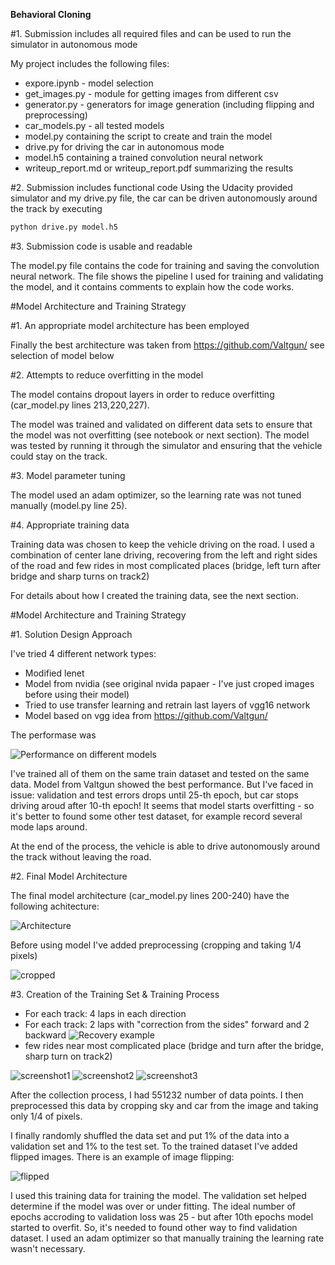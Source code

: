 **Behavioral Cloning** 

[//]: # (Image References)

[image1]: ./images/fitting.png "Visualization"
[image2]: ./images/model.png "Visualization"
[recovery]: ./images/recovery.png "Recovery"

[scr1]: ./images/scr1.png "Bridge"
[scr2]: ./images/scr2.png "Turn after bridge"
[scr3]: ./images/scr3.png "Sharp turn track2"

[cropped]: ./images/cropped.png "Cropping"
[flipped]: ./images/flipped.png "Flipped"




#1. Submission includes all required files and can be used to run the simulator in autonomous mode

My project includes the following files:

* expore.ipynb - model selection
* get_images.py - module for getting images from different csv
* generator.py - generators for image generation (including flipping and preprocessing)
* car_models.py - all  tested models
* model.py containing the script to create and train the model
* drive.py for driving the car in autonomous mode
* model.h5 containing a trained convolution neural network 
* writeup_report.md or writeup_report.pdf summarizing the results

#2. Submission includes functional code
Using the Udacity provided simulator and my drive.py file, the car can be driven autonomously around the track by executing 
```sh
python drive.py model.h5
```

#3. Submission code is usable and readable

The model.py file contains the code for training and saving the convolution neural network. The file shows the pipeline I used for training and validating the model, and it contains comments to explain how the code works.

#Model Architecture and Training Strategy

#1. An appropriate model architecture has been employed

Finally the best architecture was taken from https://github.com/Valtgun/  see selection of model below


#2. Attempts to reduce overfitting in the model

The model contains dropout layers in order to reduce overfitting (car_model.py lines 213,220,227). 

The model was trained and validated on different data sets to ensure that the model was not overfitting (see notebook or next section). The model was tested by running it through the simulator and ensuring that the vehicle could stay on the track.

#3. Model parameter tuning

The model used an adam optimizer, so the learning rate was not tuned manually (model.py line 25).

#4. Appropriate training data

Training data was chosen to keep the vehicle driving on the road. I used a combination of center lane driving, recovering from the left and right sides of the road and few rides in most complicated places (bridge, left turn after bridge and sharp turns on track2)

For details about how I created the training data, see the next section. 

#Model Architecture and Training Strategy

#1. Solution Design Approach

I've tried 4 different network types:
* Modified lenet 
* Model from nvidia (see original nvida papaer - I've just croped images before using their model)
* Tried to use transfer learning and retrain last layers of vgg16 network
* Model based on vgg idea from https://github.com/Valtgun/ 

The performase was


![Performance on different models][image1]

I've trained all of them on the same train dataset and tested on the same data. Model from Valtgun showed the best performance. But I've faced in issue: validation and test errors drops until 25-th epoch, but car stops driving aroud after 10-th epoch! It seems that model starts overfitting - so it's better to found some other test dataset, for example record several mode laps around.

At the end of the process, the vehicle is able to drive autonomously around the track without leaving the road.

#2. Final Model Architecture

The final model architecture (car_model.py lines 200-240) have the following achitecture:
   
![Architecture][image2]

Before using model I've added preprocessing (cropping and taking 1/4 pixels)

![cropped][cropped]

#3. Creation of the Training Set & Training Process

* For each track: 4 laps in each direction
* For each track: 2 laps with "correction from the sides" forward and 2 backward
![Recovery example][recovery]
* few rides near most complicated place (bridge and turn after the bridge, sharp turn on track2)

![screenshot1][scr1]
![screenshot2][scr2]
![screenshot3][scr3]

After the collection process, I had 551232 number of data points. I then preprocessed this data by cropping sky and car from the image and taking only 1/4 of pixels.

I finally randomly shuffled the data set and put 1% of the data into a validation set and 1% to the test set. To the trained dataset I've added flipped images. There is an example of image flipping:

![flipped][flipped]


I used this training data for training the model. The validation set helped determine if the model was over or under fitting. The ideal number of epochs accroding to validation loss was 25 - but after 10th epochs model started to overfit. So, it's needed to found other way to find validation dataset. I used an adam optimizer so that manually training the learning rate wasn't necessary.
